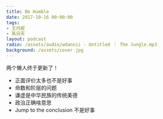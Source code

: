```yaml
---
title: Be Humble
date: 2017-10-16 00:00:00
tags:
- 王丹妮
- 高日天
layout: podcast
radio: /assets/audio/wdannii - Untitled ｜ The Jungle.mp3
background: /assets/cover.jpg
---
```


两个懒人终于更新了！
- 正面评价太多也不是好事
- 命数和阶层的问题
- 谦虚是中华民族的传统美德
- 政治正确啥意思
- Jump to the conclusion 不是好事
